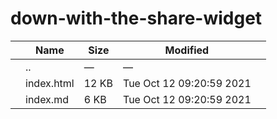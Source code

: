 # down-with-the-share-widget

<table><thead><tr class="header"><th></th><th>Name</th><th>Size</th><th>Modified</th><th></th></tr></thead><tbody><tr class="odd"><td></td><td><span class="goup">..</span></td><td>—</td><td>—</td><td></td></tr><tr class="even"><td></td><td><span class="name">index.html</span></td><td>12 KB</td><td>Tue Oct 12 09:20:59 2021</td><td></td></tr><tr class="odd"><td></td><td><span class="name">index.md</span></td><td>6 KB</td><td>Tue Oct 12 09:20:59 2021</td><td></td></tr></tbody></table>
